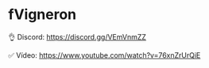 # fVigneron

👌 Discord: https://discord.gg/VEmVnmZZ

✅ Vídeo: https://www.youtube.com/watch?v=76xnZrUrQiE
